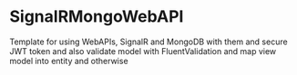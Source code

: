 # SignalRMongoWebAPI
Template for using WebAPIs, SignalR and MongoDB with them and secure JWT token and also validate model with FluentValidation and map view model into entity and otherwise
